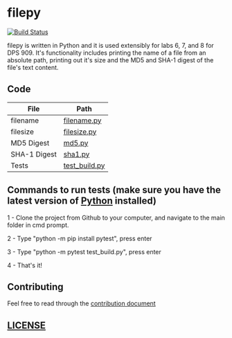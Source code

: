 # filepy
[![Build Status](https://travis-ci.org/jmrodriguesgoncalves/filepy.svg?branch=master)](https://travis-ci.org/jmrodriguesgoncalves/filepy)

filepy is written in Python and it is used extensibly for labs 6, 7, and 8 for DPS 909. It's functionality includes printing the name of a file from an absolute path, printing out it's size and the MD5 and SHA-1 digest of the file's text content.


## Code

| File | Path |
| ------ | ------ |
| filename  | [filename.py](./filename.py) |
| filesize  | [filesize.py](./filesize.py) |
| MD5 Digest  | [md5.py](./md5.py) |
| SHA-1 Digest  | [sha1.py](./sha1.py) |
| Tests | [test_build.py](./test_build.py)  |


## Commands to run tests (make sure you have the latest version of [Python](https://www.python.org/) installed)

1 - Clone the project from Github to your computer, and navigate to the main folder in cmd prompt.

2 - Type "python -m pip install pytest", press enter

3 - Type "python -m pytest test_build.py", press enter

4 - That's it!


## Contributing

Feel free to read through the [contribution document](./CONTRIBUTE.md)

## [LICENSE](./LICENSE.md)
